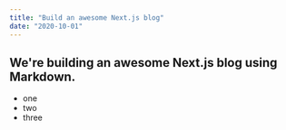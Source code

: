 ```yaml
---
title: "Build an awesome Next.js blog"
date: "2020-10-01"
---
```


## We're building an awesome Next.js blog using Markdown.

- one
- two
- three